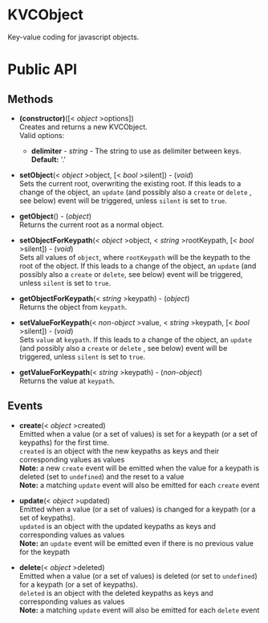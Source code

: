 KVCObject
=========

Key-value coding for javascript objects.

Public API
==========
Methods
-------
* **(constructor)**([< _object_ >options])  
    Creates and returns a new KVCObject.  
    Valid options:
    * **delimiter** - _string_ - The string to use as delimiter between keys.
    **Default:** '.'

* **setObject**(< _object_ >object, [< _bool_ >silent]) - (_void_)  
    Sets the current root, overwriting the existing root. If this leads to a
    change of the object, an `update` (and possibly also a `create` or `delete`
    , see below) event will be triggered, unless `silent` is set to `true`.

* **getObject**() - (_object_)  
    Returns the current root as a normal object.

* **setObjectForKeypath**(< _object_ >object, < _string_ >rootKeypath, [< _bool_ >silent]) - (_void_)  
    Sets all values of `object`, where `rootKeypath` will be the keypath to the
    root of the object. If this leads to a change of the object, an `update`
    (and possibly also a `create` or `delete`, see below) event will be
    triggered, unless `silent` is set to `true`.

* **getObjectForKeypath**(< _string_ >keypath) - (_object_)  
    Returns the object from `keypath`.

* **setValueForKeypath**(< _non-object_ >value, < _string_ >keypath, [< _bool_ >silent]) - (_void_)  
    Sets `value` at `keypath`. If this leads to a
    change of the object, an `update` (and possibly also a `create` or `delete`
    , see below) event will be triggered, unless `silent` is set to `true`.

* **getValueForKeypath**(< _string_ >keypath) - (_non-object_)  
    Returns the value at `keypath`.

Events
------
* **create**(< _object_ >created)  
    Emitted when a value (or a set of values) is set for a keypath (or a set of
    keypaths) for the first time.  
    `created` is an object with the new keypaths as keys and their
    corresponding values as values  
    **Note:** a new `create` event will be emitted when the value for a keypath
    is deleted (set to `undefined`) and the reset to a value  
    **Note:** a matching `update` event will also be emitted for each `create`
    event  

* **update**(< _object_ >updated)  
    Emitted when a value (or a set of values) is changed for a keypath (or a
    set of keypaths).  
    `updated` is an object with the updated keypaths as keys and corresponding
    values as values  
    **Note:** an `update` event will be emitted even if there is no previous
    value for the keypath  

* **delete**(< _object_ >deleted)  
    Emitted when a value (or a set of values) is deleted (or set to `undefined`)
    for a keypath (or a set of keypaths).  
    `deleted` is an object with the deleted keypaths as keys and corresponding
    values as values  
    **Note:** a matching `update` event will also be emitted for each `delete`
    event  
